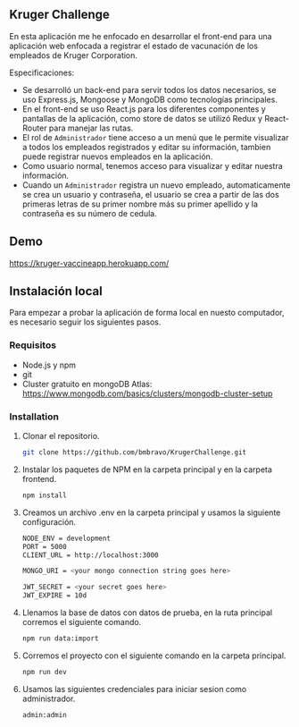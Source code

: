 ## Kruger Challenge

En esta aplicación me he enfocado en desarrollar el front-end para una aplicación web enfocada a registrar el estado de vacunación de los empleados de Kruger Corporation.

Especificaciones:

- Se desarrolló un back-end para servir todos los datos necesarios, se uso Express.js, Mongoose y MongoDB como tecnologías principales.
- En el front-end se uso React.js para los diferentes componentes y pantallas de la aplicación, como store de datos se utilizó Redux y React-Router para manejar las rutas.
- El rol de `Administrador` tiene acceso a un menú que le permite visualizar a todos los empleados registrados y editar su información, tambien puede registrar nuevos empleados en la aplicación.
- Como usuario normal, tenemos acceso para visualizar y editar nuestra información.
- Cuando un `Administrador` registra un nuevo empleado, automaticamente se crea un usuario y contraseña, el usuario se crea a partir de las dos primeras letras de su primer nombre más su primer apellido y la contraseña es su número de cedula.

## Demo

https://kruger-vaccineapp.herokuapp.com/

## Instalación local

Para empezar a probar la aplicación de forma local en nuesto computador, es necesario seguir los siguientes pasos.

### Requisitos

- Node.js y npm
- git
- Cluster gratuito en mongoDB Atlas: https://www.mongodb.com/basics/clusters/mongodb-cluster-setup

### Installation

1. Clonar el repositorio.
   ```sh
   git clone https://github.com/bmbravo/KrugerChallenge.git
   ```
2. Instalar los paquetes de NPM en la carpeta principal y en la carpeta frontend.
   ```sh
   npm install
   ```
3. Creamos un archivo .env en la carpeta principal y usamos la siguiente configuración.

   ```sh
   NODE_ENV = development
   PORT = 5000
   CLIENT_URL = http://localhost:3000

   MONGO_URI = <your mongo connection string goes here>

   JWT_SECRET = <your secret goes here>
   JWT_EXPIRE = 10d
   ```

4. Llenamos la base de datos con datos de prueba, en la ruta principal corremos el siguiente comando.
   ```sh
   npm run data:import
   ```
5. Corremos el proyecto con el siguiente comando en la carpeta principal.
   ```sh
   npm run dev
   ```
6. Usamos las siguientes credenciales para iniciar sesion como administrador.
   ```sh
   admin:admin
   ```
